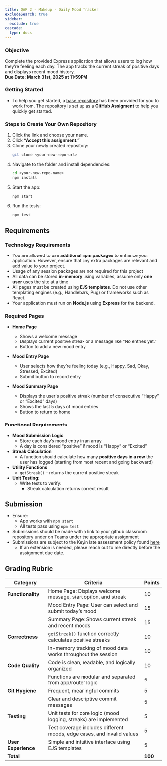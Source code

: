 ```yaml
---
title: QAP 2 - Makeup - Daily Mood Tracker
excludeSearch: true
sidebar:
  exclude: true
cascade:
  type: docs
---
```


### Objective  
Complete the provided Express application that allows users to log how they’re feeling each day. The app tracks the current streak of positive days and displays recent mood history.  
**Due Date: March 31st, 2025 at 11:59PM**

### Getting Started
- To help you get started, a [base repository](https://classroom.github.com/a/OQTQaAW9) has been provided for you to work from. The repository is set up as a **GitHub Assigment** to help you quickly get started.

### Steps to Create Your Own Repository
1. Click the link and choose your name.
2. Click **“Accept this assignment.”**
3. Clone your newly created repository:
   ```bash
   git clone <your-new-repo-url>
   ```
4. Navigate to the folder and install dependencies:
   ```bash
   cd <your-new-repo-name>
   npm install
   ```
5. Start the app:
   ```bash
   npm start
   ```
6. Run the tests:
   ```bash
   npm test
   ```

## Requirements
### Technology Requirements
- You are allowed to use **additional npm packages** to enhance your application. However, ensure that any extra packages are relevant and add value to your project.
- Usage of any session packages are not required for this project
- All data can be stored **in-memory** using variables, assume only **one user** uses the site at a time
- All pages must be created using **EJS templates**. Do not use other templating engines (e.g., Handlebars, Pug) or frameworks such as React.
- Your application must run on **Node.js** using **Express** for the backend.

### Required Pages
- **Home Page**
  - Shows a welcome message
  - Displays current positive streak or a message like “No entries yet.”
  - Button to add a new mood entry

- **Mood Entry Page**
  - User selects how they’re feeling today (e.g., Happy, Sad, Okay, Stressed, Excited)
  - Submit button to record entry

- **Mood Summary Page**
  - Displays the user's positive streak (number of consecutive “Happy” or “Excited” days)
  - Shows the last 5 days of mood entries
  - Button to return to home

### Functional Requirements
- **Mood Submission Logic**
  - Store each day’s mood entry in an array
  - A day is considered “positive” if mood is “Happy” or “Excited”
- **Streak Calculation**
  - A function should calculate how many **positive days in a row** the user has logged (starting from most recent and going backward)
- **Utility Functions**
  - `getStreak()` – returns the current positive streak
- **Unit Testing**:
  - Write tests to verify:
    - Streak calculation returns correct result

## Submission
- Ensure:
  - App works with `npm start`
  - All tests pass using `npm test`
- Submissions should be made with a link to your github classroom repository under on Teams under the appropriate assignment
- Submissions are subject to the Keyin late assessment policy found [here](https://keyincollege289.sharepoint.com/:b:/s/DatabaseProgramming-SD14Jan.2025-Apr.2025/ERhPYAhTYw5LncPYJt1qjfABVmfRwDZvyAWrtZGZmzgjBA?e=vqGUKb) 
  - If an extension is needed, please reach out to me directly before the assignment due date.

## Grading Rubric

| **Category**        | **Criteria**                                                           | **Points** |
|---------------------|------------------------------------------------------------------------|------------|
| **Functionality**   | Home Page: Displays welcome message, start option, and streak          | 10         |
|                     | Mood Entry Page: User can select and submit today’s mood               | 15         |
|                     | Summary Page: Shows current streak and recent moods                    | 15         |
| **Correctness**     | `getStreak()` function correctly calculates positive streaks           | 10         |
|                     | In-memory tracking of mood data works throughout the session           | 10         |
| **Code Quality**    | Code is clean, readable, and logically organized                       | 10         |
|                     | Functions are modular and separated from app/router logic              | 5          |
| **Git Hygiene**     | Frequent, meaningful commits                                           | 5          |
|                     | Clear and descriptive commit messages                                  | 5          |
| **Testing**         | Unit tests for core logic (mood logging, streaks) are implemented      | 5          |
|                     | Test coverage includes different moods, edge cases, and invalid values | 5          |
| **User Experience** | Simple and intuitive interface using EJS templates                     | 5          |
| **Total**           |                                                                        | **100**    |
